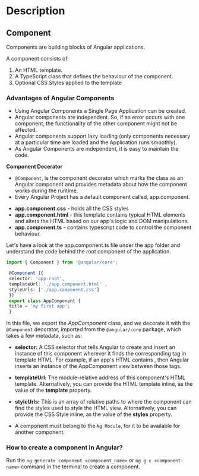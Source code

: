 # Description

## Component 
Components are building blocks of Angular applications.

A component consists of:
1. An HTML template.
2. A TypeScript class that defines the behaviour of the component.
3. Optional CSS Styles applied to the template


### Advantages of Angular Components
- Using Angular Components a Single Page Application can be created.
- Angular components are independent. So, if an error occurs with one component, the functionality of the other component might not be affected.
- Angular components support lazy loading (only components necessary at a particular time are loaded and the Application runs smoothly).
- As Angular Components are independent, it is easy to maintain the code.

**Component Decerator**
- `@Component`, is the component decorator which marks the class as an Angular component and provides metadata about how the component works during the runtime.
- Every Angular Project has a default component called, app.component.

* **app.component.css** -  holds all the CSS styles 
* **app.component.html**  -  this template contains typical HTML elements and alters the HTML based on our app's logic and DOM manipulations. 
* **app.component.ts** -  contains typescript code to control the component behaviour.

Let's have a look at the app.component.ts file under the app folder and understand the code behind the root component of the application.

```typescript
import { Component } from '@angular/core';

 @Component ({
 selector: 'app-root',
 templateUrl: './app.component.html' ,
 styleUrls: ['./app.component.css']
 })
 export class AppComponent {
 title = 'my first app';
 } 
```
In this file, we export the *AppComponent* class, and we decorate it with the `@Component` decorator, imported from the `@angular/core` package, which takes a few metadata, such as:

-  **selector:** A CSS selector that tells Angular to create and insert an instance of this component wherever it finds the corresponding tag in template HTML. For example, if an app's HTML contains <app-root></app-root>, then Angular inserts an instance of the AppComponent view between those tags.

- **templateUrl:** The module-relative address of this component's HTML template. Alternatively, you can provide the HTML template inline, as the value of the **template** property. 

-  **styleUrls:** This is an array of relative paths to where the component can find the styles used to style the HTML view. Alternatively, you can provide the CSS Style inline, as the value of the **styles** property.


- A component must belong to the `Ng Module`, for it to be available for another component.

### How to create a component in Angular?

Run the `ng generate component <component_name>` or `ng g c <component-name>` command in the terminal to create a component.

